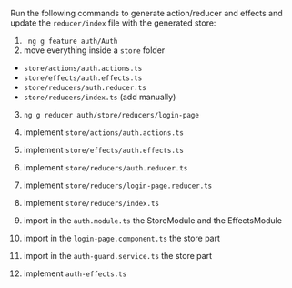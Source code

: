 Run the following commands to generate action/reducer and effects and update the `reducer/index` file with the generated store:
1. ``` ng g feature auth/Auth```
2. move everything inside a `store` folder
- `store/actions/auth.actions.ts`
- `store/effects/auth.effects.ts`
- `store/reducers/auth.reducer.ts`
- `store/reducers/index.ts` (add manually)

3. `ng g reducer auth/store/reducers/login-page`
4. implement `store/actions/auth.actions.ts`
5. implement `store/effects/auth.effects.ts`
6. implement `store/reducers/auth.reducer.ts`
7. implement `store/reducers/login-page.reducer.ts`
8. implement `store/reducers/index.ts`

9. import in the `auth.module.ts` the StoreModule and the EffectsModule
10. import in the `login-page.component.ts` the store part
11. import in the `auth-guard.service.ts` the store part
12. implement `auth-effects.ts`
